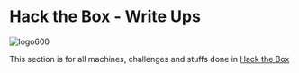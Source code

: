 # Hack the Box - Write Ups
![logo600](https://user-images.githubusercontent.com/43796175/105491584-84e57200-5c84-11eb-8581-49a9e48b3dbe.png)

This section is for all machines, challenges and stuffs done in [Hack the Box](https://www.hackthebox.eu/)
